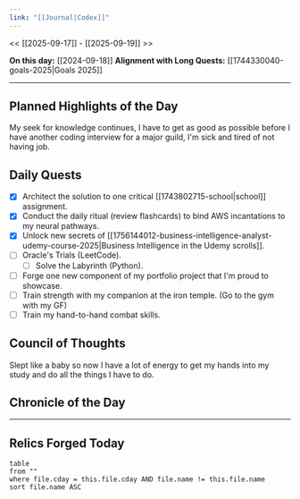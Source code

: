 ```yaml
---
link: "[[Journal|Codex]]"
---
```

<< [[2025-09-17]] - [[2025-09-19]] >>

**On this day:** [[2024-09-18]]
**Alignment with Long Quests:** [[1744330040-goals-2025|Goals 2025]]

---
## Planned Highlights of the Day
My seek for knowledge continues, I have to get as good as possible before I have another coding interview for a major guild, I'm sick and tired of not having job.

## Daily Quests
- [x] Architect the solution to one critical [[1743802715-school|school]] assignment.
- [x] Conduct the daily ritual (review flashcards) to bind AWS incantations to my neural pathways.
- [x] Unlock new secrets of [[1756144012-business-intelligence-analyst-udemy-course-2025|Business Intelligence in the Udemy scrolls]].
- [ ] Oracle's Trials (LeetCode).
	- [ ] Solve the Labyrinth (Python).
- [ ] Forge one new component of my portfolio project that I'm proud to showcase.
- [ ] Train strength with my companion at the iron temple. (Go to the gym with my GF)
- [ ] Train my hand-to-hand combat skills.

## Council of Thoughts
Slept like a baby so now I have a lot of energy to get my hands into my study and do all the things I have to do.

## Chronicle of the Day


---
## Relics Forged Today
```dataview
table
from ""
where file.cday = this.file.cday AND file.name != this.file.name
sort file.name ASC
```

